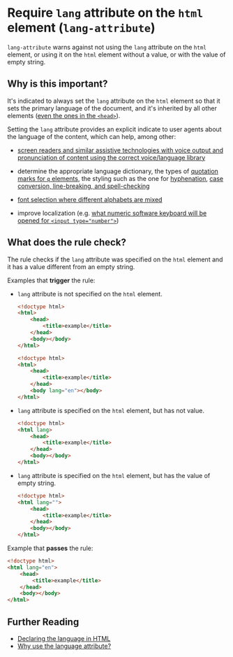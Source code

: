 # Require `lang` attribute on the `html` element (`lang-attribute`)

`lang-attribute` warns against not using the `lang` attribute on the
`html` element, or using it on the `html` element without a value, or
with the value of empty string.

## Why is this important?

It's indicated to always set the `lang` attribute on the `html` element
so that it sets the primary language of the document, and it's inherited
by all other elements ([even the ones in the
`<head>`](https://www.w3.org/International/questions/qa-html-language-declarations#basics)).

Setting the `lang` attribute provides an explicit indicate to user
agents about the language of the content, which can help, among other:

* [screen readers and similar assistive technologies with voice
  output and pronunciation of content using the correct voice/language
  library](http://blog.adrianroselli.com/2015/01/on-use-of-lang-attribute.html)

* determine the appropriate language dictionary, the types of
  [quotation marks for `q` elements](https://www.w3.org/International/questions/qa-lang-why#rendering),
  the styling such as the one for
  [hyphenation](http://www.quirksmode.org/blog/archives/2012/11/hyphenation_wor.html),
  [case conversion, line-breaking, and
  spell-checking](https://www.w3.org/International/questions/qa-lang-why#authoring)

* [font selection where different alphabets are
  mixed](https://www.w3.org/International/questions/qa-lang-why#fonts)

* improve localization (e.g. [what numeric software keyboard will be
  opened for `<input type="number">`](https://ctrl.blog/entry/html5-input-number-localization))

## What does the rule check?

The rule checks if the `lang` attribute was specified on the
`html` element and it has a value different from an empty string.

Examples that **trigger** the rule:

* `lang` attribute is not specified on the `html` element.

  ```html
  <!doctype html>
  <html>
      <head>
          <title>example</title>
      </head>
      <body></body>
  </html>
  ```

  ```html
  <!doctype html>
  <html>
      <head>
          <title>example</title>
      </head>
      <body lang="en"></body>
  </html>
  ```

* `lang` attribute is specified on the `html` element,
  but has not value.

  ```html
  <!doctype html>
  <html lang>
      <head>
          <title>example</title>
      </head>
      <body></body>
  </html>
  ```

* `lang` attribute is specified on the `html` element,
  but has the value of empty string.

  ```html
  <!doctype html>
  <html lang="">
      <head>
          <title>example</title>
      </head>
      <body></body>
  </html>
  ```

Example that **passes** the rule:

```html
<!doctype html>
<html lang="en">
    <head>
        <title>example</title>
    </head>
    <body></body>
</html>
```

## Further Reading

* [Declaring the language in HTML](https://www.w3.org/International/questions/qa-html-language-declarations)
* [Why use the language attribute?](https://www.w3.org/International/questions/qa-lang-why)
